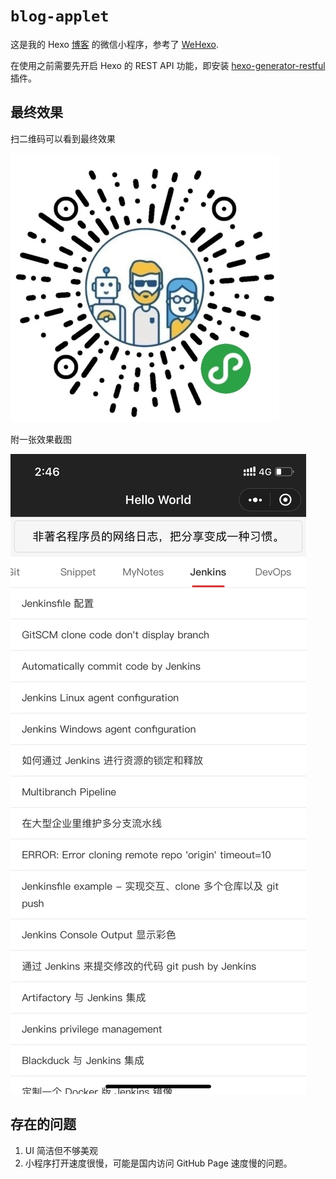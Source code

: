 # `blog-applet`

这是我的 Hexo [博客](http://shenxianpeng.github.io/) 的微信小程序，参考了 [WeHexo](https://github.com/HunterXuan/WeHexo).

在使用之前需要先开启 Hexo 的 REST API 功能，即安装 [hexo-generator-restful](https://www.npmjs.com/package/hexo-generator-restful) 插件。

## 最终效果

扫二维码可以看到最终效果

![微信小程序二维码](miniprogram/img/qrcode.jpg)

附一张效果截图

![微信小程序 - 示例](miniprogram/img/example.png)

## 存在的问题

1. UI 简洁但不够美观
2. 小程序打开速度很慢，可能是国内访问 GitHub Page 速度慢的问题。

